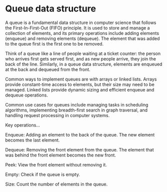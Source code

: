 # Queue data structure

A queue is a fundamental data structure in computer science that follows the First-In-First-Out (FIFO) principle. It is used to store and manage a collection of elements, and its primary operations include adding elements (enqueue) and removing elements (dequeue). The element that was added to the queue first is the first one to be removed.

Think of a queue like a line of people waiting at a ticket counter: the person who arrives first gets served first, and as new people arrive, they join the back of the line. Similarly, in a queue data structure, elements are enqueued at the back and dequeued from the front.

Common ways to implement queues are with arrays or linked lists. Arrays provide constant-time access to elements, but their size may need to be managed. Linked lists provide dynamic sizing and efficient enqueue and dequeue operations.

Common use cases for queues include managing tasks in scheduling algorithms, implementing breadth-first search in graph traversal, and handling request processing in computer systems.

Key operations…

Enqueue: Adding an element to the back of the queue. The new element becomes the last element.

Dequeue: Removing the front element from the queue. The element that was behind the front element becomes the new front.

Peek: View the front element without removing it.

Empty: Check if the queue is empty.

Size: Count the number of elements in the queue.
